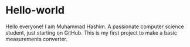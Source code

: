 # Hello-world
Hello everyone! I am Muhammad Hashim. A passionate computer science student, just starting on GitHub. This is my first project to make a basic measurements converter. 
